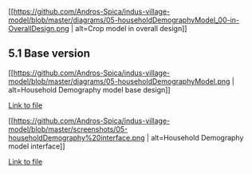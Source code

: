 
[[https://github.com/Andros-Spica/indus-village-model/blob/master/diagrams/05-householdDemographyModel_00-in-OverallDesign.png | alt=Crop model in overall design]]

## 5.1 Base version

[[https://github.com/Andros-Spica/indus-village-model/blob/master/diagrams/05-householdDemographyModel.png | alt=Household Demography model base design]]

[Link to file](https://https://github.com/Andros-Spica/indus-village-model/blob/master/diagrams/05-householdDemographyModel.png)

[[https://github.com/Andros-Spica/indus-village-model/blob/master/screenshots/05-householdDemography%20interface.png | alt=Household Demography model interface]]

[Link to file](https://https://github.com/Andros-Spica/indus-village-model/blob/master/screenshots/05-householdDemography%20interface.png)
